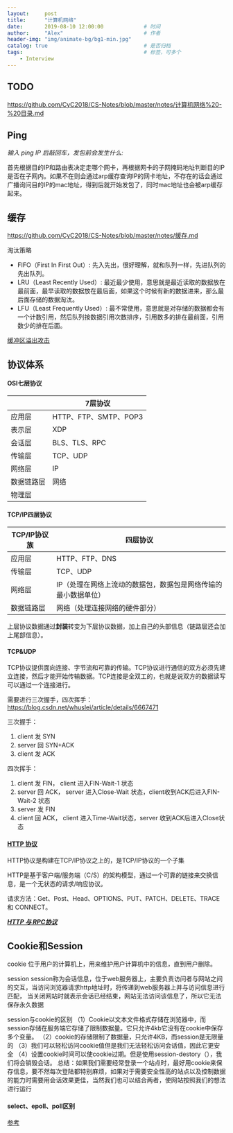 ```yaml
---
layout:     post         
title:      "计算机网络"
date:       2019-08-10 12:00:00             # 时间
author:     "Alex"                          # 作者
header-img: "img/animate-bg/bg1-min.jpg"
catalog: true                               # 是否归档
tags:                                       # 标签，可多个
    - Interview
---
```


## TODO

https://github.com/CyC2018/CS-Notes/blob/master/notes/计算机网络%20-%20目录.md

## Ping

*输入 ping IP 后敲回车，发包前会发生什么:*

首先根据目的IP和路由表决定走哪个网卡，再根据网卡的子网掩码地址判断目的IP是否在子网内。如果不在则会通过arp缓存查询IP的网卡地址，不存在的话会通过广播询问目的IP的mac地址，得到后就开始发包了，同时mac地址也会被arp缓存起来。

## 缓存

https://github.com/CyC2018/CS-Notes/blob/master/notes/缓存.md

淘汰策略

* FIFO（First In First Out）: 先入先出，很好理解，就和队列一样，先进队列的先出队列。
* LRU（Least Recently Used）: 最近最少使用，意思就是最近读取的数据放在最前面，最早读取的数据放在最后面，如果这个时候有新的数据进来，那么最后面存储的数据淘汰。
* LFU（Least Frequently Used）: 最不常使用，意思就是对存储的数据都会有一个计数引用，然后队列按数据引用次数排序，引用数多的排在最前面，引用数少的排在后面。

[缓冲区溢出攻击](
https://www.cnblogs.com/fanzhidongyzby/archive/2013/08/10/3250405.html)

## 协议体系

#### OSI七层协议

||7层协议|
|--|--|
|应用层|HTTP、FTP、SMTP、POP3|
|表示层|XDP|
|会话层|BLS、TLS、RPC|
|传输层|TCP、UDP|
|网络层|IP|
|数据链路层|网络|
|物理层||

#### TCP/IP四层协议

|TCP/IP协议族|四层协议|
|--|--|
|应用层|HTTP、FTP、DNS|
|传输层|TCP、UDP|
|网络层|IP（处理在网络上流动的数据包，数据包是网络传输的最小数据单位）|
|数据链路层|网络（处理连接网络的硬件部分）|

上层协议数据通过**封装**转变为下层协议数据，加上自己的头部信息（链路层还会加上尾部信息）。

#### TCP&UDP

TCP协议提供面向连接、字节流和可靠的传输。TCP协议进行通信的双方必须先建立连接，然后才能开始传输数据。TCP连接是全双工的，也就是说双方的数据读写可以通过一个连接进行。

需要进行三次握手，四次挥手： https://blog.csdn.net/whuslei/article/details/6667471

三次握手：

1. client 发 SYN
2. server 回 SYN+ACK
3. client 发 ACK

四次挥手：

1. client 发 FIN， client 进入FIN-Wait-1 状态
2. server 回 ACK， server 进入Close-Wait 状态，client收到ACK后进入FIN-Wait-2 状态
3. server 发 FIN
4. client 回 ACK， client 进入Time-Wait状态，server 收到ACK后进入Close状态

#### [HTTP 协议](https://www.runoob.com/http/http-messages.html)

HTTP协议是构建在TCP/IP协议之上的，是TCP/IP协议的一个子集

HTTP是基于客户端/服务端（C/S）的架构模型，通过一个可靠的链接来交换信息，是一个无状态的请求/响应协议。

请求方法：Get、Post、Head、OPTIONS、PUT、PATCH、DELETE、TRACE 和 CONNECT。

***[HTTP 与 RPC协议](https://www.zhihu.com/question/41609070)***

## Cookie和Session

cookie
位于用户的计算机上，用来维护用户计算机中的信息，直到用户删除。

session
session称为会话信息，位于web服务器上，主要负责访问者与网站之间的交互，当访问浏览器请求http地址时，将传递到web服务器上并与访问信息进行匹配， 当关闭网站时就表示会话已经结束，网站无法访问该信息了，所以它无法保存永久数据

session与cookie的区别
（1）Cookie以文本文件格式存储在浏览器中，而session存储在服务端它存储了限制数据量。它只允许4kb它没有在cookie中保存多个变量。
（2）cookie的存储限制了数据量，只允许4KB，而session是无限量的
（3）我们可以轻松访问cookie值但是我们无法轻松访问会话值，因此它更安全
（4）设置cookie时间可以使cookie过期。但是使用session-destory（），我们将会销毁会话。
总结：如果我们需要经常登录一个站点时，最好用cookie来保存信息，要不然每次登陆都特别麻烦，如果对于需要安全性高的站点以及控制数据的能力时需要用会话效果更佳，当然我们也可以结合两者，使网站按照我们的想法进行运行

#### select、epoll、poll区别

[参考](https://www.cnblogs.com/anker/p/3265058.html)

